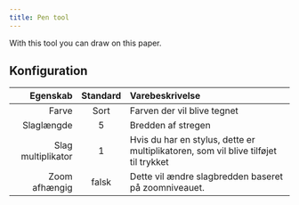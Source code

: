 ```yaml
---
title: Pen tool
---
```


With this tool you can draw on this paper.

## Konfiguration

|           Egenskab | Standard | Varebeskrivelse                                                                     |
| -----------------: | :------: | :---------------------------------------------------------------------------------- |
|              Farve |   Sort   | Farven der vil blive tegnet                                                         |
|         Slaglængde |     5    | Bredden af stregen                                                                  |
| Slag multiplikator |     1    | Hvis du har en stylus, dette er multiplikatoren, som vil blive tilføjet til trykket |
|      Zoom afhængig |   falsk  | Dette vil ændre slagbredden baseret på zoomniveauet.                |
